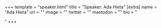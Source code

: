 +++
template = "speaker.html"
title = "Speaker: Ada Hieta"
[extra]
  name = "Ada Hieta"
  url = ""
  image = ""
  twitter = ""
  mastodon = ""
  bio = "<p></p>"
+++
